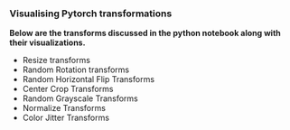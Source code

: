 ### Visualising Pytorch transformations

<strong> Below are the transforms discussed in the python notebook along with their visualizations. </strong>
* Resize transforms
* Random Rotation transforms
* Random Horizontal Flip Transforms
* Center Crop Transforms
* Random Grayscale Transforms
* Normalize Transforms
* Color Jitter Transforms


